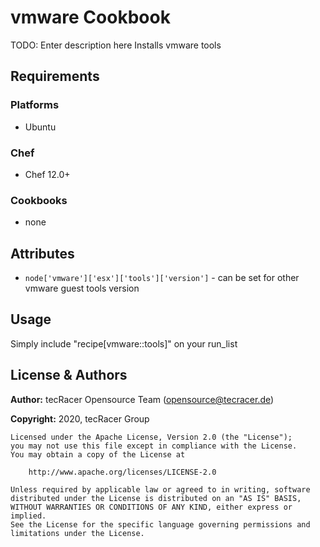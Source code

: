 # vmware Cookbook

TODO: Enter description here
Installs vmware tools

## Requirements

### Platforms

* Ubuntu

### Chef

* Chef 12.0+

### Cookbooks

* none

## Attributes

* `node['vmware']['esx']['tools']['version']` - can be set for other vmware
  guest tools version

## Usage

Simply include "recipe[vmware::tools]" on your run_list

## License & Authors

**Author:** tecRacer Opensource Team ([opensource@tecracer.de](mailto:opensource@tecracer.de))

**Copyright:** 2020, tecRacer Group

```
Licensed under the Apache License, Version 2.0 (the "License");
you may not use this file except in compliance with the License.
You may obtain a copy of the License at

    http://www.apache.org/licenses/LICENSE-2.0

Unless required by applicable law or agreed to in writing, software
distributed under the License is distributed on an "AS IS" BASIS,
WITHOUT WARRANTIES OR CONDITIONS OF ANY KIND, either express or implied.
See the License for the specific language governing permissions and
limitations under the License.
```
